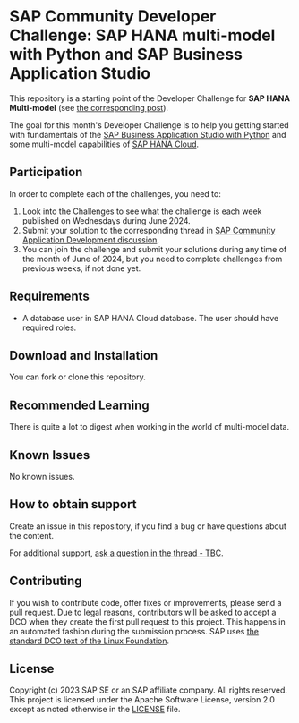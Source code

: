 # SAP Community Developer Challenge: SAP HANA multi-model with Python and SAP Business Application Studio

This repository is a starting point of the Developer Challenge for **SAP HANA Multi-model** (see [the corresponding post](https://community.sap.com/t5/application-development-blog-posts/sap-developer-challenge-sap-hana-multi-model-using-python-in-sap-business/ba-p/13722560)).

The goal for this month's Developer Challenge is to help you getting started with fundamentals of the [SAP Business Application Studio with Python]() and some multi-model capabilities of [SAP HANA Cloud](https://help.sap.com/docs/hana-cloud-database?version=2024_1_QRC).

## Participation

In order to complete each of the challenges, you need to:

1. Look into the Challenges to see what the challenge is each week published on Wednesdays during June 2024.
2. Submit your solution to the corresponding thread in [SAP Community Application Development discussion](https://community.sap.com/t5/tag/devchallenge-hana-eda-submissions/tg-p/board-id/application-developmentforum-board).
3. You can join the challenge and submit your solutions during any time of the month of June of 2024, but you need to complete challenges from previous weeks, if not done yet.

## Requirements

* A database user in SAP HANA Cloud database. The user should have required roles.

## Download and Installation

You can fork or clone this repository.

## Recommended Learning

There is quite a lot to digest when working in the world of multi-model data.

## Known Issues

No known issues.

## How to obtain support

Create an issue in this repository, if you find a bug or have questions about the content.

For additional support, [ask a question in the thread - TBC](https://community.sap.com/t5/application-development-discussions/bd-p/application-developmentforum-board).

## Contributing

If you wish to contribute code, offer fixes or improvements, please send a pull request. Due to legal reasons, contributors will be asked to accept a DCO when they create the first pull request to this project. This happens in an automated fashion during the submission process. SAP uses [the standard DCO text of the Linux Foundation](https://developercertificate.org/).

## License

Copyright (c) 2023 SAP SE or an SAP affiliate company. All rights reserved. This project is licensed under the Apache Software License, version 2.0 except as noted otherwise in the [LICENSE](LICENSE) file.
